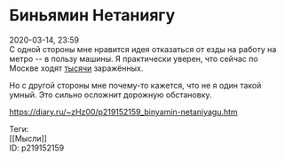Биньямин Нетаниягу
===================

   
 2020-03-14, 23:59   
  С одной стороны мне нравится идея отказаться от езды на работу на метро -- в пользу машины. Я практически уверен, что сейчас по Москве ходят  [тысячи](https://himself.diary.ru/p219151411.htm)  заражённых.   
   
 Но с другой стороны мне почему-то кажется, что не я один такой умный. Это сильно осложнит дорожную обстановку.   
    
 <https://diary.ru/~zHz00/p219152159_binyamin-netaniyagu.htm>   
   
 Теги:   
 [[Мысли]]   
 ID: p219152159